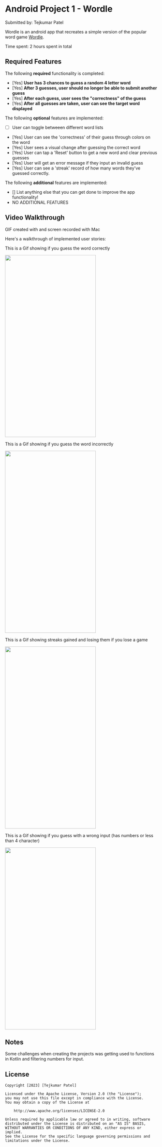 # Android Project 1 - Wordle

Submitted by: Tejkumar Patel

Wordle is an android app that recreates a simple version of the popular word game [Wordle](https://www.nytimes.com/games/wordle/index.html). 

Time spent: 2 hours spent in total



## Required Features

The following **required** functionality is completed:

- [Yes] **User has 3 chances to guess a random 4 letter word**
- [Yes] **After 3 guesses, user should no longer be able to submit another guess**
- [Yes] **After each guess, user sees the "correctness" of the guess**
- [Yes] **After all guesses are taken, user can see the target word displayed**

The following **optional** features are implemented:

- [ ] User can toggle betweeen different word lists
- [Yes] User can see the 'correctness' of their guess through colors on the word 
- [Yes] User sees a visual change after guessing the correct word
- [Yes] User can tap a 'Reset' button to get a new word and clear previous guesses
- [Yes] User will get an error message if they input an invalid guess
- [Yes] User can see a 'streak' record of how many words they've guessed correctly.

The following **additional** features are implemented:

* [] List anything else that you can get done to improve the app functionality!
* NO ADDITIONAL FEATURES




## Video Walkthrough




<!-- Replace this with whatever GIF tool you used! -->
GIF created with [](https://www.onlineconverter.com/video-to-gif) and screen recorded with Mac

Here's a walkthrough of implemented user stories:


This is a Gif showing if you guess the word correctly

<img src="https://github.com/tpatel29/Wordle/blob/main/demo1.gif" width="300" height="600"/>


This is a Gif showing if you guess the word incorrectly

<img src="https://github.com/tpatel29/Wordle/blob/main/demo2.gif" width="300" height="600"/>


This is a Gif showing streaks gained and losing them if you lose a game

<img src="https://github.com/tpatel29/Wordle/blob/main/demo3.gif" width="300" height="600"/>


This is a Gif showing if you guess with a wrong input (has numbers or less than 4 character)

<img src="https://github.com/tpatel29/Wordle/blob/main/demo4.gif" width="300" height="600"/>





## Notes

Some challenges when creating the projects was getting used to functions in Kotlin and filtering numbers for input.

## License

    Copyright [2023] [Tejkumar Patel]

    Licensed under the Apache License, Version 2.0 (the "License");
    you may not use this file except in compliance with the License.
    You may obtain a copy of the License at

        http://www.apache.org/licenses/LICENSE-2.0

    Unless required by applicable law or agreed to in writing, software
    distributed under the License is distributed on an "AS IS" BASIS,
    WITHOUT WARRANTIES OR CONDITIONS OF ANY KIND, either express or implied.
    See the License for the specific language governing permissions and
    limitations under the License.

